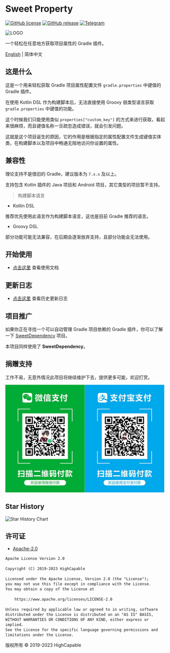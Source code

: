 # Sweet Property

[![GitHub license](https://img.shields.io/github/license/HighCapable/SweetProperty?color=blue)](https://github.com/HighCapable/SweetProperty/blob/master/LICENSE)
[![GitHub release](https://img.shields.io/github/v/release/HighCapable/SweetProperty?display_name=release&logo=github&color=green)](https://github.com/HighCapable/SweetProperty/releases)
[![Telegram](https://img.shields.io/badge/discussion-Telegram-blue.svg?logo=telegram)](https://t.me/HighCapable_Dev)

<img src="https://github.com/HighCapable/SweetProperty/blob/master/img-src/icon.png?raw=true" width = "100" height = "100" alt="LOGO"/>

一个轻松在任意地方获取项目属性的 Gradle 插件。

[English](https://github.com/HighCapable/SweetProperty/blob/master/README.md) | 简体中文

## 这是什么

这是一个用来轻松获取 Gradle 项目属性配置文件 `gradle.properties` 中键值的 Gradle 插件。

在使用 Kotlin DSL 作为构建脚本后，无法直接使用 Groovy 弱类型语言获取 `gradle.properties` 中键值的功能。

这个时候我们只能使用类似 `properties["custom_key"]` 的方式来进行获取，看起来很麻烦，而且键值名称一旦疏忽造成错误，就会引发问题。

这就是这个项目诞生的原因，它的作用是根据指定的属性配置文件生成键值实体类，在构建脚本以及项目中畅通无阻地访问你设置的属性。

## 兼容性

理论支持不是很旧的 Gradle，建议版本为 `7.x.x` 及以上。

支持包含 Kotlin 插件的 Java 项目和 Android 项目，其它类型的项目暂不支持。

> 构建脚本语言

- Kotlin DSL

推荐优先使用此语言作为构建脚本语言，这也是目前 Gradle 推荐的语言。

- Groovy DSL

部分功能可能无法兼容，在后期会逐渐放弃支持，且部分功能会无法使用。

## 开始使用

- [点击这里](https://github.com/HighCapable/SweetProperty/blob/master/docs/guide-zh-CN.md) 查看使用文档

## 更新日志

- [点击这里](https://github.com/HighCapable/SweetProperty/blob/master/docs/changelog-zh-CN.md) 查看历史更新日志

## 项目推广

如果你正在寻找一个可以自动管理 Gradle 项目依赖的 Gradle 插件，你可以了解一下 [SweetDependency](https://github.com/HighCapable/SweetDependency) 项目。

本项目同样使用了 **SweetDependency**。

## 捐赠支持

工作不易，无意外情况此项目将继续维护下去，提供更多可能，欢迎打赏。

<img src="https://github.com/fankes/fankes/blob/main/img-src/payment_code.jpg?raw=true" width = "500" alt="Payment Code"/>

## Star History

![Star History Chart](https://api.star-history.com/svg?repos=HighCapable/SweetProperty&type=Date)

## 许可证

- [Apache-2.0](https://www.apache.org/licenses/LICENSE-2.0)

```
Apache License Version 2.0

Copyright (C) 2019-2023 HighCapable

Licensed under the Apache License, Version 2.0 (the "License");
you may not use this file except in compliance with the License.
You may obtain a copy of the License at

    https://www.apache.org/licenses/LICENSE-2.0

Unless required by applicable law or agreed to in writing, software
distributed under the License is distributed on an "AS IS" BASIS,
WITHOUT WARRANTIES OR CONDITIONS OF ANY KIND, either express or implied.
See the License for the specific language governing permissions and
limitations under the License.
```

版权所有 © 2019-2023 HighCapable